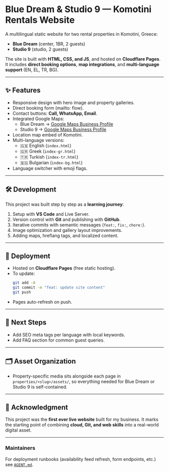 # Blue Dream & Studio 9 — Komotini Rentals Website

A multilingual static website for two rental properties in Komotini, Greece:

- **Blue Dream** (center, 1BR, 2 guests)
- **Studio 9** (studio, 2 guests)

The site is built with **HTML, CSS, and JS**, and hosted on **Cloudflare Pages**.
It includes **direct booking options**, **map integrations**, and **multi-language support** (EN, EL, TR, BG).

---

## ✨ Features

- Responsive design with hero image and property galleries.
- Direct booking form (mailto: flow).
- Contact buttons: **Call, WhatsApp, Email**.
- Integrated Google Maps:
  - Blue Dream → [Google Maps Business Profile](https://maps.app.goo.gl/4yh65CaNSKpPbDjH8)
  - Studio 9 → [Google Maps Business Profile](https://maps.app.goo.gl/UnqJnzg1pjv87f8z8)
- Location map embed of Komotini.
- Multi-language versions:
  - 🇬🇧 English (`index.html`)
  - 🇬🇷 Greek (`index-gr.html`)
  - 🇹🇷 Turkish (`index-tr.html`)
  - 🇧🇬 Bulgarian (`index-bg.html`)
- Language switcher with emoji flags.

---

## 🛠 Development

This project was built step by step as a **learning journey**:

1. Setup with **VS Code** and Live Server.
2. Version control with **Git** and publishing with **GitHub**.
3. Iterative commits with semantic messages (`feat:`, `fix:`, `chore:`).
4. Image optimization and gallery layout improvements.
5. Adding maps, hreflang tags, and localized content.

---

## 🚀 Deployment

- Hosted on **Cloudflare Pages** (free static hosting).
- To update:
  ```bash
  git add -A
  git commit -m "feat: update site content"
  git push
  ```
- Pages auto-refresh on push.

---

## 📌 Next Steps

- Add SEO meta tags per language with local keywords.
- Add FAQ section for common guest queries.

---

## 🗂 Asset Organization

- Property-specific media sits alongside each page in `properties/<slug>/assets/`, so everything needed for Blue Dream or Studio 9 is self-contained.

---

## 🙏 Acknowledgment

This project was the **first ever live website** built for my business.
It marks the starting point of combining **cloud, Git, and web skills** into a real-world digital asset.

---

### Maintainers

For deployment runbooks (availability feed refresh, form endpoints, etc.) see [`AGENT.md`](AGENT.md).
